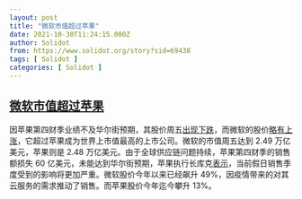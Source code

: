 ```yaml
---
layout: post
title: "微软市值超过苹果"
date: 2021-10-30T11:24:15.000Z
author: Solidot
from: https://www.solidot.org/story?sid=69438
tags: [ Solidot ]
categories: [ Solidot ]
---
```

<!--1635593055000-->
[微软市值超过苹果](https://www.solidot.org/story?sid=69438)
------

<div>
因苹果第四财季业绩不及华尔街预期，其股价周五<a href="https://finance.yahoo.com/quote/AAPL?p=AAPL&amp;ncid=stockrec">出现下跌</a>，而微软的股价<a href="https://finance.yahoo.com/quote/MSFT?p=MSFT&amp;.tsrc=fin-srch">略有上涨</a>，它超过苹果成为世界上市值最高的上市公司。微软的市值周五达到 2.49 万亿美元，苹果则是 2.48 万亿美元。由于全球供应链问题持续，苹果第四财季的销售额损失 60 亿美元，未能达到华尔街预期，苹果执行长库克<a href="https://cn.reuters.com/article/idCNL4S2RQ08D">表示</a>，当前假日销售季度受到的影响将更加严重。微软股价今年以来已经飙升 49%，因疫情带来的对其云服务的需求推动了销售。而苹果股价今年迄今攀升 13%。
</div>
